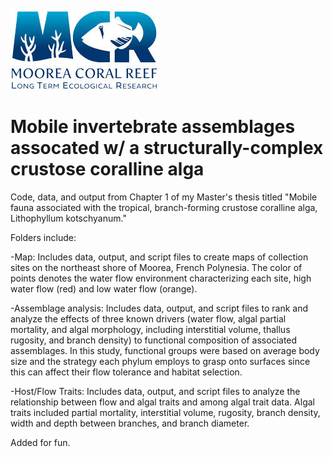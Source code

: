 ![](images.jpeg)

# Mobile invertebrate assemblages assocated w/ a structurally-complex crustose coralline alga

Code, data, and output from Chapter 1 of my Master's thesis titled "Mobile fauna associated with the tropical, branch-forming crustose coralline alga, Lithophyllum kotschyanum."

Folders include:

-Map: Includes data, output, and script files to create maps of collection sites on the northeast shore of Moorea, French Polynesia. The color of points denotes the water flow environment characterizing each site, high water flow (red) and low water flow (orange).

-Assemblage analysis: Includes data, output, and script files to rank and analyze the effects of three known drivers (water flow, algal partial mortality, and algal morphology, including interstitial volume, thallus rugosity, and branch density) to functional composition of associated assemblages. In this study, functional groups were based on average body size and the strategy each phylum employs to grasp onto surfaces since this can affect their flow tolerance and habitat selection.

-Host/Flow Traits: Includes data, output, and script files to analyze the relationship between flow and algal traits and among algal trait data. Algal traits included partial mortality, interstitial volume, rugosity, branch density, width and depth between branches, and branch diameter.

Added for fun.
